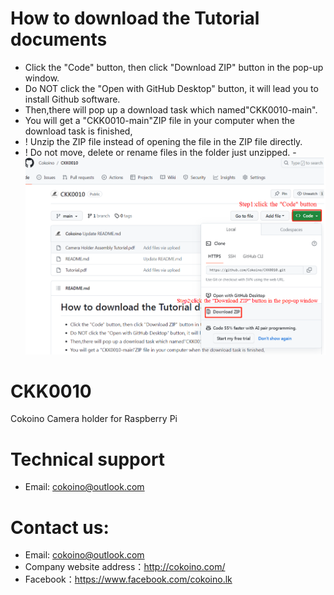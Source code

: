# How to download the Tutorial documents
- Click the "Code" button, then click "Download ZIP" button in the pop-up window. 
- Do NOT click the "Open with GitHub Desktop" button, it will lead you to install Github software.
- Then,there will pop up a download task which named"CKK0010-main". 
- You will get a "CKK0010-main"ZIP file in your computer when the download task is finished,
- ! Unzip the ZIP file instead of opening the file in the ZIP file directly.
- ! Do not move, delete or rename files in the folder just unzipped.
-![Image text](https://github.com/Cokoino/Image/blob/d241f581d3772b7ea01d50ce2efad283784a177e/CKK0010.png)
# CKK0010
Cokoino Camera holder for Raspberry Pi

# Technical support
- Email: cokoino@outlook.com
# Contact us:
- Email: cokoino@outlook.com
- Company website address：http://cokoino.com/
- Facebook：https://www.facebook.com/cokoino.lk
